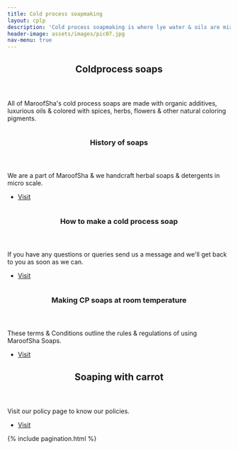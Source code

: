 ```yaml
---
title: Cold process soapmaking
layout: cplp
description: 'Cold process soapmaking is where lye water & oils are mixed at same temperatures until trace is formed. Trace is formed when the oil-lye mixture attains a thic curd like consistency.'
header-image: assets/images/pic07.jpg
nav-menu: true
---
```


<!-- Main -->
<div id="main">

<!-- One -->
<section id="one">
	<div class="inner">
		<header class="major">
			<h2>Coldprocess soaps</h2>
		</header>
		<p>All of MaroofSha's cold process soaps are made with organic additives, luxurious oils & colored with spices, herbs, flowers & other natural coloring pigments.</p>
	</div>
</section>

<!-- Two -->
<section id="two" class="spotlights">
	<section>
		<a href="generic.html" class="image">
			<img src="assets/images/pic08.jpg" alt="" data-position="center center" />
		</a>
		<div class="content">
			<div class="inner">
				<header class="major">
					<h3>History of soaps</h3>
				</header>
				<p>We are a part of MaroofSha & we handcraft herbal soaps & detergents in  micro scale.</p>
				<ul class="actions">
					<li><a href="generic.html" class="button">Visit</a></li>
				</ul>
			</div>
		</div>
	</section>
	<section>
		<a href="generic.html" class="image">
			<img src="assets/images/pic09.jpg" alt="" data-position="top center" />
		</a>
		<div class="content">
			<div class="inner">
				<header class="major">
					<h3>How to make a cold process soap</h3>
				</header>
				<p>If you have any questions or queries send us a message and we'll get back to you as soon as we can.</p>
				<ul class="actions">
					<li><a href="generic.html" class="button">Visit</a></li>
				</ul>
			</div>
		</div>
	</section>
	<section>
		<a href="generic.html" class="image">
			<img src="assets/images/pic10.jpg" alt="" data-position="25% 25%" />
		</a>
		<div class="content">
			<div class="inner">
				<header class="major">
					<h3>Making CP soaps at room temperature</h3>
				</header>
				<p>These terms &amp; Conditions outline the rules &amp; regulations of using MaroofSha Soaps.</p>
				<ul class="actions">
					<li><a href="generic.html" class="button">Visit</a></li>
				</ul>
			</div>
		</div>
	</section>
</section>

<!-- Three -->
<section id="three">
	<div class="inner">
		<header class="major">
			<h2>Soaping with carrot</h2>
		</header>
		<p> Visit our policy page to know our policies.</p>
		<ul class="actions">
			<li><a href="generic.html" class="button next">Visit</a></li>
		</ul>
	</div>
	 {% include pagination.html %}
</section>

</div>

